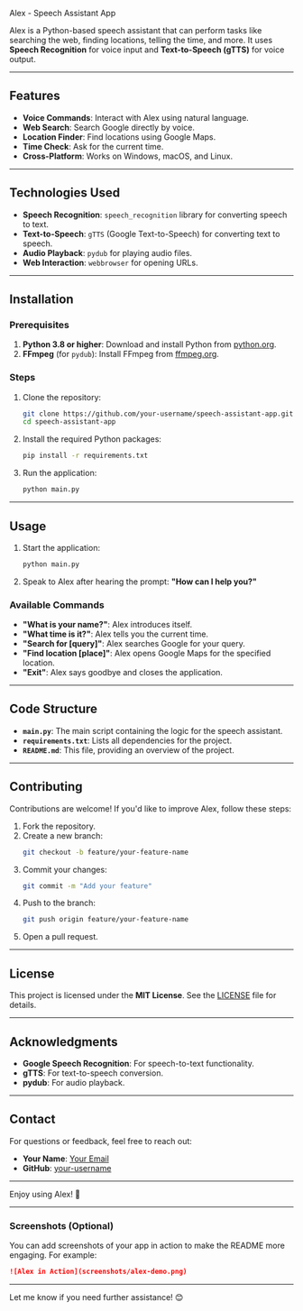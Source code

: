 

Alex - Speech Assistant App

Alex is a Python-based speech assistant that can perform tasks like searching the web, finding locations, telling the time, and more. It uses **Speech Recognition** for voice input and **Text-to-Speech (gTTS)** for voice output.

---

## **Features**
- **Voice Commands**: Interact with Alex using natural language.
- **Web Search**: Search Google directly by voice.
- **Location Finder**: Find locations using Google Maps.
- **Time Check**: Ask for the current time.
- **Cross-Platform**: Works on Windows, macOS, and Linux.

---

## **Technologies Used**
- **Speech Recognition**: `speech_recognition` library for converting speech to text.
- **Text-to-Speech**: `gTTS` (Google Text-to-Speech) for converting text to speech.
- **Audio Playback**: `pydub` for playing audio files.
- **Web Interaction**: `webbrowser` for opening URLs.

---

## **Installation**

### **Prerequisites**
1. **Python 3.8 or higher**: Download and install Python from [python.org](https://www.python.org/downloads/).
2. **FFmpeg** (for `pydub`): Install FFmpeg from [ffmpeg.org](https://ffmpeg.org/download.html).

### **Steps**
1. Clone the repository:
   ```bash
   git clone https://github.com/your-username/speech-assistant-app.git
   cd speech-assistant-app
   ```

2. Install the required Python packages:
   ```bash
   pip install -r requirements.txt
   ```

3. Run the application:
   ```bash
   python main.py
   ```

---

## **Usage**
1. Start the application:
   ```bash
   python main.py
   ```

2. Speak to Alex after hearing the prompt: **"How can I help you?"**

### **Available Commands**
- **"What is your name?"**: Alex introduces itself.
- **"What time is it?"**: Alex tells you the current time.
- **"Search for [query]"**: Alex searches Google for your query.
- **"Find location [place]"**: Alex opens Google Maps for the specified location.
- **"Exit"**: Alex says goodbye and closes the application.

---

## **Code Structure**
- **`main.py`**: The main script containing the logic for the speech assistant.
- **`requirements.txt`**: Lists all dependencies for the project.
- **`README.md`**: This file, providing an overview of the project.

---

## **Contributing**
Contributions are welcome! If you'd like to improve Alex, follow these steps:
1. Fork the repository.
2. Create a new branch:
   ```bash
   git checkout -b feature/your-feature-name
   ```
3. Commit your changes:
   ```bash
   git commit -m "Add your feature"
   ```
4. Push to the branch:
   ```bash
   git push origin feature/your-feature-name
   ```
5. Open a pull request.

---

## **License**
This project is licensed under the **MIT License**. See the [LICENSE](LICENSE) file for details.

---

## **Acknowledgments**
- **Google Speech Recognition**: For speech-to-text functionality.
- **gTTS**: For text-to-speech conversion.
- **pydub**: For audio playback.

---

## **Contact**
For questions or feedback, feel free to reach out:
- **Your Name**: [Your Email](mailto:your-email@example.com)
- **GitHub**: [your-username](https://github.com/your-username)

---

Enjoy using Alex! 🚀

---

### **Screenshots (Optional)**
You can add screenshots of your app in action to make the README more engaging. For example:
```markdown
![Alex in Action](screenshots/alex-demo.png)
```

---

Let me know if you need further assistance! 😊
